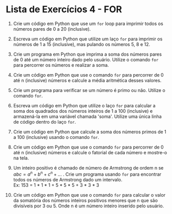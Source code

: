 # Lista de Exercícios 4 - FOR

1. Crie um código em Python que use um ```for``` loop para imprimir todos os números pares de 0 a 20 (inclusive).

2. Escreva um código em Python que utilize um laço ```for``` para imprimir os números de 1 a 15 (inclusive), mas pulando os números 5, 8 e 12. 

3. Crie um programa em Python que imprima a soma dos números pares de 0 até um número inteiro dado pelo usuário. Utilize o comando ```for``` para percorrer os números e realizar a soma.

4. Crie um código em Python que use o comando ```for``` para percorrer de 0 até n (inclusive) números e calcule a média aritmética desses valores.

5. Crie um programa para verificar se um número é primo ou não. Utilize o comando ```for```.

6. Escreva um código em Python que utilize o laço ```for``` para calcular a soma dos quadrados dos números inteiros de 1 a 100 (inclusive) e armazená-la em uma variável chamada 'soma'. Utilize uma única linha de código dentro do laço ```for```.

7. Crie um código em Python que calcule a soma dos números primos de 1 a 100 (inclusive) usando o comando ```for```.

8. Crie um código em Python que use o comando ```for``` para percorrer de 0 até n (inclusive) números e calcule o fatorial de cada número e mostre-o na tela.

9. Um inteiro positivo é chamado de número de Armstrong de ordem n se $abc = a^n + b^n + c^n+...$ . Crie um programa usando ```for``` para encontrar todos os números de Armstrong dado um intervalo. 
<br>Ex: 153 = 1 * 1 * 1 + 5 * 5 * 5 + 3 * 3 * 3

10. Crie um código em Python que use o comando ```for``` para calcular o valor da somatória dos números inteiros positivos menores que n que são divisíveis por 3 ou 5. Onde n é um número inteiro inserido pelo usuário.
